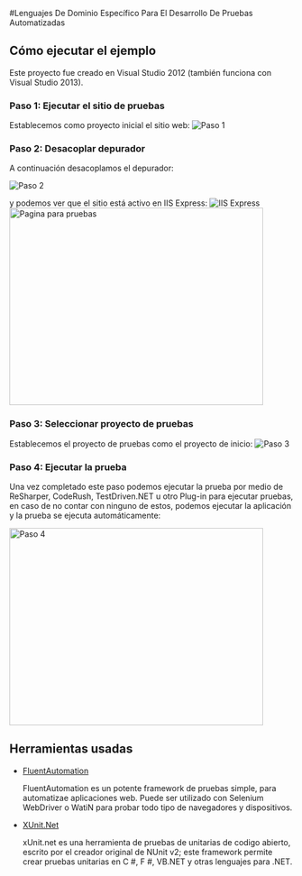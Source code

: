 #Lenguajes De Dominio Específico Para El Desarrollo De Pruebas Automatizadas

## Cómo ejecutar el ejemplo

Este proyecto fue creado en Visual Studio 2012 (también funciona con Visual Studio 2013).

### Paso 1: Ejecutar el sitio de pruebas
Establecemos como proyecto inicial el sitio web:
![](http://i.imgur.com/tMX4GTD.png "Paso 1")

### Paso 2: Desacoplar depurador 
A continuación desacoplamos el depurador:

![](http://i.imgur.com/JGFrzBT.png "Paso 2")

y podemos ver que el sitio está activo en IIS Express:
![](http://i.imgur.com/9I7sHta.png "IIS Express")
<img src="http://i.imgur.com/7x8Nxlz.png" alt="Pagina para pruebas" style="width:450;height:350">

### Paso 3: Seleccionar proyecto de pruebas

Establecemos el proyecto de pruebas como el proyecto de inicio:
![](http://i.imgur.com/yHDErxP.png "Paso 3")

### Paso 4: Ejecutar la prueba

Una vez completado este paso podemos ejecutar la prueba por medio de ReSharper, CodeRush, TestDriven.NET u otro Plug-in para ejecutar pruebas, en caso de no contar con ninguno de estos, podemos ejecutar la aplicación y la prueba se ejecuta automáticamente:

<img src="http://i.imgur.com/7J6ZraK.png" alt="Paso 4" style="width:450;height:350">

## Herramientas usadas

* [FluentAutomation](https://github.com/stirno/FluentAutomation
)

	FluentAutomation es un potente framework de pruebas simple,  para automatizae aplicaciones web. Puede ser utilizado con Selenium WebDriver o WatiN para probar todo tipo de navegadores y dispositivos.
	
* [XUnit.Net](https://github.com/xunit/xunit)

	xUnit.net es una herramienta de pruebas de unitarias de codigo abierto, escrito por el creador original de NUnit v2; este framework permite crear pruebas unitarias en C #, F #, VB.NET y otras lenguajes para .NET. 